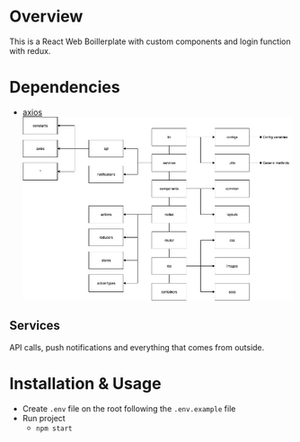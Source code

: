 # Overview
This is a React Web Boillerplate with custom components and login function with redux.

# Dependencies
* [axios](https://github.com/axios/axios)
![Structure](rsc/img/sample.jpg)

## Services
API calls, push notifications and everything that comes from outside.

# Installation & Usage
* Create `.env` file on the root following the `.env.example` file
* Run project
  * `npm start`
